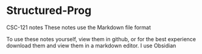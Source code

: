 # Structured-Prog
CSC-121 notes
These notes use the Markdown file format

To use these notes yourself, view them in github, or for the best experience download them and view them in a markdown editor. I use Obsidian
